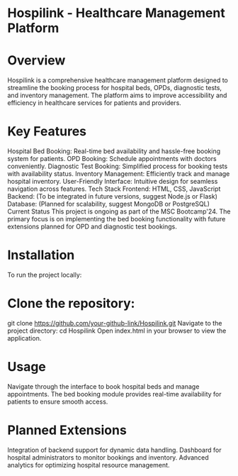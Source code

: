 # Hospilink - Healthcare Management Platform
# Overview
Hospilink is a comprehensive healthcare management platform designed to streamline the booking process for hospital beds, OPDs, diagnostic tests, and inventory management. The platform aims to improve accessibility and efficiency in healthcare services for patients and providers.

# Key Features
Hospital Bed Booking: Real-time bed availability and hassle-free booking system for patients.
OPD Booking: Schedule appointments with doctors conveniently.
Diagnostic Test Booking: Simplified process for booking tests with availability status.
Inventory Management: Efficiently track and manage hospital inventory.
User-Friendly Interface: Intuitive design for seamless navigation across features.
Tech Stack
Frontend: HTML, CSS, JavaScript
Backend: (To be integrated in future versions, suggest Node.js or Flask)
Database: (Planned for scalability, suggest MongoDB or PostgreSQL)
Current Status
This project is ongoing as part of the MSC Bootcamp'24. The primary focus is on implementing the bed booking functionality with future extensions planned for OPD and diagnostic test bookings.

# Installation
To run the project locally:

# Clone the repository:
git clone https://github.com/your-github-link/Hospilink.git
Navigate to the project directory:
cd Hospilink
Open index.html in your browser to view the application.
# Usage
Navigate through the interface to book hospital beds and manage appointments.
The bed booking module provides real-time availability for patients to ensure smooth access.
# Planned Extensions
Integration of backend support for dynamic data handling.
Dashboard for hospital administrators to monitor bookings and inventory.
Advanced analytics for optimizing hospital resource management.












